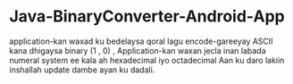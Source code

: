 # Java-BinaryConverter-Android-App
application-kan waxad ku bedelaysa qoral lagu encode-gareeyay ASCII kana dhigaysa binary (1 , 0) ,
 Application-kan waxan jecla inan labada numeral system ee kala ah hexadecimal iyo octadecimal Aan ku daro lakiin 
inshallah update dambe ayan ku dadali.
